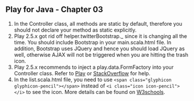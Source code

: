 ## Play for Java - Chapter 03 ##

1. In the Controller class, all methods are static by default, therefore you should not declare your method as static explicitly.
2. Play 2.5.x got rid off helper.twitterBootstrap._ since it is changing all the time. You should include Bootstrap in your main.scala.html file. In addition, Bootstrap uses JQuery and hence you should load JQuery as well, otherwise AJAX will not be triggered when you are hitting the trash icon.
3. Play 2.5.x recommends to inject a play.data.FormFactory into your Controller class. Refer to [Play](https://www.playframework.com/documentation/2.5.x/JavaForms) or [StackOverflow](http://stackoverflow.com/questions/36099834/the-method-formclasst-from-form-class-is-deprecated-in-play-framework) for help.
4. In the list.scala.html file, you need to use 
	`<span class="glyphicon glyphicon-pencil"></span>` 
	instead of `<i class="icon icon-pencil"></i>` to see the icon. More details can be found on [W3schools](http://www.w3schools.com/bootstrap/bootstrap_ref_comp_glyphs.asp).



